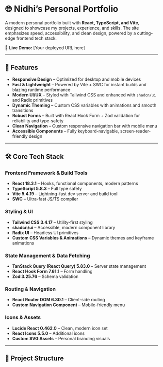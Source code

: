 # 🌐 Nidhi’s Personal Portfolio  

A modern personal portfolio built with **React, TypeScript, and Vite**, designed to showcase my projects, experience, and skills. The site emphasizes speed, accessibility, and clean design, powered by a cutting-edge frontend tech stack.  

🔗 **Live Demo:** [Your deployed URL here]  

---

## 🚀 Features  

- **Responsive Design** – Optimized for desktop and mobile devices  
- **Fast & Lightweight** – Powered by Vite + SWC for instant builds and blazing runtime performance  
- **Modern UI/UX** – Styled with Tailwind CSS and enhanced with `shadcn/ui` and Radix primitives  
- **Dynamic Theming** – Custom CSS variables with animations and smooth transitions  
- **Robust Forms** – Built with React Hook Form + Zod validation for reliability and type-safety  
- **Clean Navigation** – Custom responsive navigation bar with mobile menu  
- **Accessible Components** – Fully keyboard-navigable, screen-reader-friendly design  

---

## 🛠️ Core Tech Stack  

### Frontend Framework & Build Tools  
- **React 18.3.1** – Hooks, functional components, modern patterns  
- **TypeScript 5.8.3** – Full type safety  
- **Vite 5.4.19** – Lightning-fast dev server and build tool  
- **SWC** – Ultra-fast JS/TS compiler  

### Styling & UI  
- **Tailwind CSS 3.4.17** – Utility-first styling  
- **shadcn/ui** – Accessible, modern component library  
- **Radix UI** – Headless UI primitives  
- **Custom CSS Variables & Animations** – Dynamic themes and keyframe animations  

### State Management & Data Fetching  
- **TanStack Query (React Query) 5.83.0** – Server state management  
- **React Hook Form 7.61.1** – Form handling  
- **Zod 3.25.76** – Schema validation  

### Routing & Navigation  
- **React Router DOM 6.30.1** – Client-side routing  
- **Custom Navigation Component** – Mobile-friendly menu  

### Icons & Assets  
- **Lucide React 0.462.0** – Clean, modern icon set  
- **React Icons 5.5.0** – Additional icons  
- **Custom SVG Assets** – Personal branding visuals  
---

## 📂 Project Structure  

